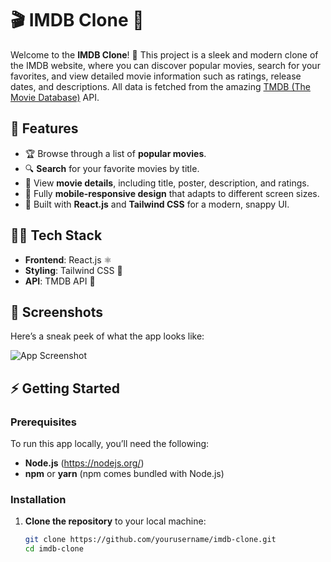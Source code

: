 # 🎬 IMDB Clone 🌟

Welcome to the **IMDB Clone**! 🎥 This project is a sleek and modern clone of the IMDB website, where you can discover popular movies, search for your favorites, and view detailed movie information such as ratings, release dates, and descriptions. All data is fetched from the amazing [TMDB (The Movie Database)](https://www.themoviedb.org/) API.

## 🚀 Features

- 🏆 Browse through a list of **popular movies**.
- 🔍 **Search** for your favorite movies by title.
- 📝 View **movie details**, including title, poster, description, and ratings.
- 📱 Fully **mobile-responsive design** that adapts to different screen sizes.
- 🎨 Built with **React.js** and **Tailwind CSS** for a modern, snappy UI.

## 🧑‍💻 Tech Stack

- **Frontend**: React.js ⚛️
- **Styling**: Tailwind CSS 🌈
- **API**: TMDB API 🍿

## 📸 Screenshots

Here’s a sneak peek of what the app looks like:

![App Screenshot](https://via.placeholder.com/800x400)

## ⚡ Getting Started

### Prerequisites

To run this app locally, you’ll need the following:

- **Node.js** (https://nodejs.org/)
- **npm** or **yarn** (npm comes bundled with Node.js)

### Installation

1. **Clone the repository** to your local machine:

   ```bash
   git clone https://github.com/yourusername/imdb-clone.git
   cd imdb-clone
